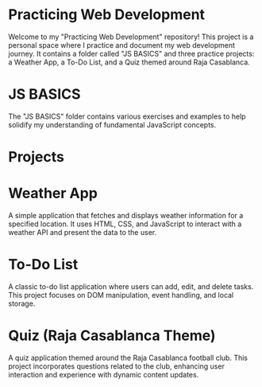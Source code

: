 # Practicing Web Development
Welcome to my "Practicing Web Development" repository! This project is a personal space where I practice and document my web development journey. It contains a folder called "JS BASICS" and three practice projects: a Weather App, a To-Do List, and a Quiz themed around Raja Casablanca.

# JS BASICS
The "JS BASICS" folder contains various exercises and examples to help solidify my understanding of fundamental JavaScript concepts.

# Projects
# Weather App
A simple application that fetches and displays weather information for a specified location. It uses HTML, CSS, and JavaScript to interact with a weather API and present the data to the user.

# To-Do List
A classic to-do list application where users can add, edit, and delete tasks. This project focuses on DOM manipulation, event handling, and local storage.

# Quiz (Raja Casablanca Theme)
A quiz application themed around the Raja Casablanca football club. This project incorporates questions related to the club, enhancing user interaction and experience with dynamic content updates.

